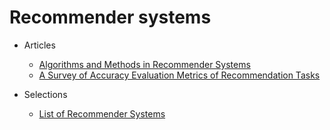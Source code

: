 # Recommender systems

* Articles
  * [Algorithms and Methods in Recommender Systems](https://www.snet.tu-berlin.de/fileadmin/fg220/courses/SS11/snet-project/recommender-systems_asanov.pdf)
  * [A Survey of Accuracy Evaluation Metrics of Recommendation Tasks](http://www.bgu.ac.il/~shanigu/Publications/JMLRSurvey.pdf)

* Selections
	* [List of Recommender Systems](https://github.com/grahamjenson/list_of_recommender_systems)